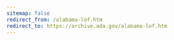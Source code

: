 ```yaml
---
sitemap: false 
redirect_from: /alabama-lof.htm 
redirect_to: https://archive.ada.gov/alabama-lof.htm 
---
```

